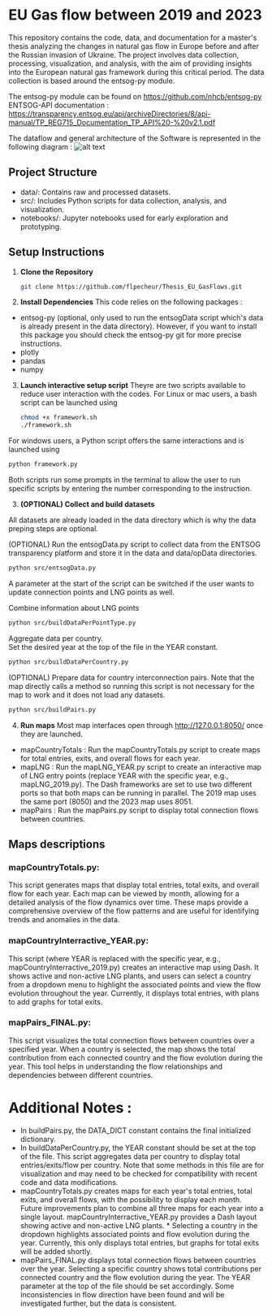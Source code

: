# EU Gas flow between 2019 and 2023

This repository contains the code, data, and documentation for a master's thesis analyzing the changes in natural gas flow in Europe before and after the Russian invasion of Ukraine. The project involves data collection, processing, visualization, and analysis, with the aim of providing insights into the European natural gas framework during this critical period. The data collection is based around the entsog-py module.

The entsog-py module can be found on https://github.com/nhcb/entsog-py
ENTSOG-API documentation : https://transparency.entsog.eu/api/archiveDirectories/8/api-manual/TP_REG715_Documentation_TP_API%20-%20v2.1.pdf

The dataflow and general architecture of the Software is represented in the following diagram :
![alt text](mémoire-app-design.jpg)

## Project Structure
* data/: Contains raw and processed datasets.
* src/: Includes Python scripts for data collection, analysis, and visualization.
* notebooks/: Jupyter notebooks used for early exploration and prototyping.

## Setup Instructions

1. **Clone the Repository**
   ```sh
   git clone https://github.com/flpecheur/Thesis_EU_GasFlows.git
   ```

2. **Install Dependencies**
This code relies on the following packages : 
* entsog-py (optional, only used to run the entsogData script which's data is already present in the data directory). However, if you want to install this package you should check the entsog-py git for more precise instructions. 
* plotly
* pandas
* numpy

3. **Launch interactive setup script**
Theyre are two scripts available to reduce user interaction with the codes. For Linux or mac users, a bash script can be launched using
   ```sh
   chmod +x framework.sh
   ./framework.sh
   ```
For windows users, a Python script offers the same interactions and is launched using 
```sh
python framework.py
```
Both scripts run some prompts in the terminal to allow the user to run specific scripts by entering the number corresponding to the instruction.

3. **(OPTIONAL) Collect and build datasets**

All datasets are already loaded in the data directory which is why the data preping steps are optional.   

(OPTIONAL) Run the entsogData.py script to collect data from the ENTSOG transparency platform and store it in the data and data/opData directories.
```sh
python src/entsogData.py
```
A parameter at the start of the script can be switched if the user wants to update connection points and LNG points as well.

Combine information about LNG points
```sh
python src/buildDataPerPointType.py
```
Aggregate data per country.    
Set the desired year at the top of the file in the YEAR constant.
```sh
python src/buildDataPerCountry.py
```
(OPTIONAL) Prepare data for country interconnection pairs. Note that the map directly calls a method so running this script is not necessary for the map to work and it does not load any datasets.
```sh
python src/buildPairs.py
```
4. **Run maps**
Most map interfaces open through http://127.0.0.1:8050/ once they are launched. 

  * mapCountryTotals : Run the mapCountryTotals.py script to create maps for total entries, exits, and overall flows for each year.
  * mapLNG : Run the mapLNG_YEAR.py script to create an interactive map of LNG entry points (replace YEAR with the specific year, e.g., mapLNG_2019.py). The Dash frameworks are set to use two different ports so that both maps can be running in parallel. The 2019 map uses the same port (8050) and the 2023 map uses 8051.
  * mapPairs : Run the mapPairs.py script to display total connection flows between countries. 

## Maps descriptions
### mapCountryTotals.py: 
This script generates maps that display total entries, total exits, and overall flow for each year. Each map can be viewed by month, allowing for a detailed analysis of the flow dynamics over time. These maps provide a comprehensive overview of the flow patterns and are useful for identifying trends and anomalies in the data.

### mapCountryInterractive_YEAR.py: 
This script (where YEAR is replaced with the specific year, e.g., mapCountryInterractive_2019.py) creates an interactive map using Dash. It shows active and non-active LNG plants, and users can select a country from a dropdown menu to highlight the associated points and view the flow evolution throughout the year. Currently, it displays total entries, with plans to add graphs for total exits.

### mapPairs_FINAL.py:
This script visualizes the total connection flows between countries over a specified year. When a country is selected, the map shows the total contribution from each connected country and the flow evolution during the year. This tool helps in understanding the flow relationships and dependencies between different countries.


# Additional Notes : 
* In buildPairs.py, the DATA_DICT constant contains the final initialized dictionary. 
* In buildDataPerCountry.py, the YEAR constant should be set at the top of the file. This script aggregates data per country to display total entries/exits/flow per country. Note that some methods in this file are for visualization and may need to be checked for compatibility with recent code and data modifications.
* mapCountryTotals.py creates maps for each year's total entries, total exits, and overall flows, with the possibility to display each month. Future improvements plan to combine all three maps for each year into a single layout.
mapCountryInterractive_YEAR.py provides a Dash layout showing active and non-active LNG plants. * Selecting a country in the dropdown highlights associated points and flow evolution during the year. Currently, this only displays total entries, but graphs for total exits will be added shortly.
* mapPairs_FINAL.py displays total connection flows between countries over the year. Selecting a specific country shows total contributions per connected country and the flow evolution during the year. The YEAR parameter at the top of the file should be set accordingly. Some inconsistencies in flow direction have been found and will be investigated further, but the data is consistent.


